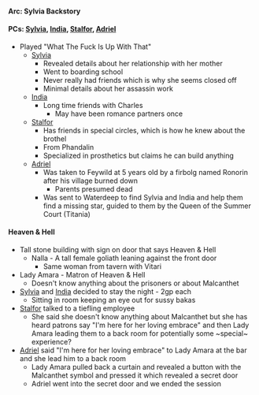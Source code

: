 #### Arc: Sylvia Backstory
#### PCs: [Sylvia](PCs/Past/Sylvia.md), [India](PCs/Current/India.md), [Stalfor](PCs/Current/Stalfor.md), [Adriel](PCs/Current/Adriel.md)

- Played "What The Fuck Is Up With That"
	- [Sylvia](PCs/Past/Sylvia.md)
		- Revealed details about her relationship with her mother
		- Went to boarding school
		- Never really had friends which is why she seems closed off
		- Minimal details about her assassin work
	- [India](PCs/Current/India.md)
		- Long time friends with Charles
			- May have been romance partners once
	- [Stalfor](PCs/Current/Stalfor.md) 
		- Has friends in special circles, which is how he knew about the brothel
		- From Phandalin
		- Specialized in prosthetics but claims he can build anything
	- [Adriel](PCs/Current/Adriel.md)
		- Was taken to Feywild at 5 years old by a firbolg named Ronorin after his village burned down
			- Parents presumed dead
		- Was sent to Waterdeep to find Sylvia and India and help them find a missing star, guided to them by the Queen of the Summer Court (Titania)


#### Heaven & Hell
- Tall stone building with sign on door that says Heaven & Hell
	- Nalla - A tall female goliath leaning against the front door
		- Same woman from tavern with Vitari
- Lady Amara - Matron of Heaven & Hell
	- Doesn't know anything about the prisoners or about Malcanthet
- [Sylvia](PCs/Past/Sylvia.md) and [India](PCs/Current/India.md) decided to stay the night - 2gp each
	- Sitting in room keeping an eye out for sussy bakas
- [Stalfor](PCs/Current/Stalfor.md) talked to a tiefling employee
	- She said she doesn't know anything about Malcanthet but she has heard patrons say "I'm here for her loving embrace" and then Lady Amara leading them to a back room for potentially some ~special~ experience?
- [Adriel](PCs/Current/Adriel.md) said "I'm here for her loving embrace" to Lady Amara at the bar and she lead him to a back room
	- Lady Amara pulled back a curtain and revealed a button with the Malcanthet symbol and pressed it which revealed a secret door
	- Adriel went into the secret door and we ended the session